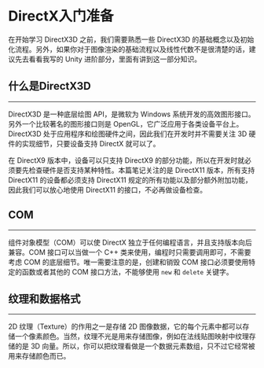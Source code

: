 # DirectX入门准备

在开始学习 DirectX3D 之前，我们需要熟悉一些 DirectX3D 的基础概念以及初始化流程。另外，如果你对于图像渲染的基础流程以及线性代数不是很清楚的话，建议先去看看我写的 Unity 进阶部分，里面有讲到这一部分知识。

## 什么是DirectX3D

---

DirectX3D 是一种底层绘图 API，是微软为 Windows 系统开发的高效图形接口。另外一个比较著名的图形接口则是 OpenGL，它广泛应用于各类设备平台上。DirectX3D 处于应用程序和绘图硬件之间，因此我们在开发时并不需要关注 3D 硬件的实现细节，只要设备支持 DirectX 就可以了。

在 DirectX9 版本中，设备可以只支持 DirectX9 的部分功能，所以在开发时就必须要先检查硬件是否支持某种特性。本篇笔记关注的是 DirectX11 版本，所有支持 DirectX11 的设备都必须支持 DirectX11 规定的所有功能以及部分额外附加功能，因此我们可以放心地使用 DirectX11 的接口，不必再做设备检查。

## COM

---

组件对象模型（COM）可以使 DirectX 独立于任何编程语言，并且支持版本向后兼容。COM 接口可以当做一个 C++ 类来使用，编程时只需要调用即可，不需要考虑 COM 的底层细节。唯一需要注意的是，创建和销毁 COM 接口必须要使用特定的函数或者其他的 COM 接口方法，不能够使用 `new` 和 `delete` 关键字。

## 纹理和数据格式

---

2D 纹理（Texture）的作用之一是存储 2D 图像数据，它的每个元素中都可以存储一个像素颜色。当然，纹理不光是用来存储图像，例如在法线贴图映射中纹理存储的是 3D 向量。所以，你可以把纹理看做是一个数据元素数组，只不过它经常被用来存储颜色而已。